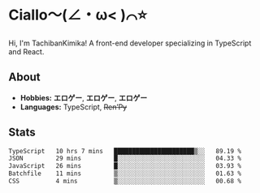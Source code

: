 # Ciallo～(∠・ω< )⌒⭐️

Hi, I'm TachibanKimika! A front-end developer specializing in TypeScript and React.

## About
- **Hobbies:** **エロゲー**, **エロゲー**, **エロゲー**
- **Languages:** TypeScript, ~~Ren’Py~~

## Stats
<!--START_SECTION:waka-->

```txt
TypeScript   10 hrs 7 mins   ██████████████████████▒░░   89.19 %
JSON         29 mins         █░░░░░░░░░░░░░░░░░░░░░░░░   04.33 %
JavaScript   26 mins         █░░░░░░░░░░░░░░░░░░░░░░░░   03.93 %
Batchfile    11 mins         ▒░░░░░░░░░░░░░░░░░░░░░░░░   01.63 %
CSS          4 mins          ▒░░░░░░░░░░░░░░░░░░░░░░░░   00.68 %
```

<!--END_SECTION:waka-->

<!-- ![Metrics](https://metrics.lecoq.io/TachibanaKimika?template=classic&base.activity=0&base.community=0&base.repositories=0&languages=1&isocalendar=1&isocalendar.duration=half-year&languages.limit=8&languages.sections=most-used&languages.colors=github&languages.threshold=0%25&languages.indepth=false&languages.recent.load=300&languages.recent.days=14&config.timezone=Asia%2FShanghai)
 -->
